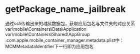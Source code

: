 # getPackage_name_jailbreak
通过ssh传输出来的越狱数据包，获取应用包名与文件夹的对应关系
var\mobile\Containers\Data\Application
var\mobile\Containers\Shared\AppGroup
.com.apple.mobile_container_manager.metadata.plist中：
<key>MCMMetadataIdentifier</key>下一行即为应用包名
